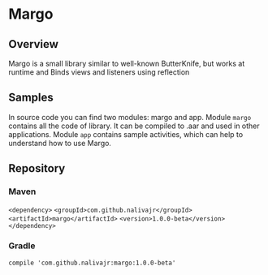 # Margo

## Overview
Margo is a small library similar to well-known ButterKnife, but works at runtime and Binds
views and listeners using reflection

## Samples
In source code you can find two modules: margo and app. Module `margo` contains all the code of library. It can be compiled to .aar and used in other applications. Module `app` contains sample activities, which can help to understand how to use Margo.

## Repository
### Maven
`<dependency>`
	`<groupId>com.github.nalivajr</groupId>`
	`<artifactId>margo</artifactId>`
	`<version>1.0.0-beta</version>`
`</dependency>`

### Gradle
`compile 'com.github.nalivajr:margo:1.0.0-beta'`
